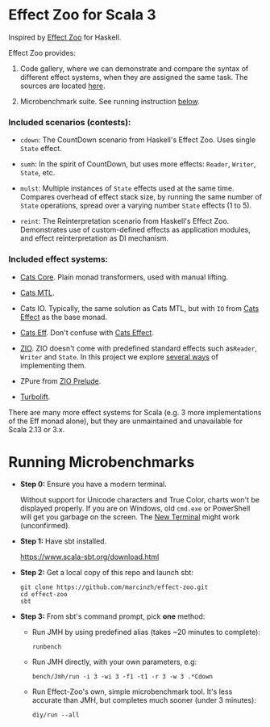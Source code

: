 # Effect Zoo for Scala 3

Inspired by [Effect Zoo](https://github.com/ocharles/effect-zoo) for Haskell.

Effect Zoo provides:

1. Code gallery, where we can demonstrate and compare the syntax of different effect systems,
when they are assigned the same task.
The sources are located [here](https://github.com/marcinzh/effect-zoo/tree/main/modules/core/src/main/scala/effect_zoo/contests).

2. Microbenchmark suite. See running instruction [below](#running-microbenchmarks).


### Included scenarios (contests):

- `cdown`: The CountDown scenario from Haskell's Effect Zoo. Uses single `State` effect.

- `sumh`: In the spirit of CountDown, but uses more effects: `Reader`, `Writer`, `State`, etc.

- `mulst`: Multiple instances of `State` effects used at the same time.
Compares overhead of effect stack size, by running the same number of `State` operations,
spread over a varying number `State` effects (1 to 5).

- `reint`: The Reinterpretation scenario from Haskell's Effect Zoo.
Demonstrates use of custom-defined effects as application modules, and effect reinterpretation as DI mechanism.


### Included effect systems:

- [Cats Core](https://github.com/typelevel/cats). Plain monad transformers, used with manual lifting.

- [Cats MTL](https://github.com/typelevel/cats-mtl).

- Cats IO. Typically, the same solution as Cats MTL, but with `IO` from [Cats Effect](https://github.com/typelevel/cats-effect) as the base monad.

- [Cats Eff](https://github.com/atnos-org/eff). Don't confuse with [Cats Effect](https://github.com/typelevel/cats-effect).

- [ZIO](https://github.com/zio/zio).
ZIO doesn't come with predefined standard effects such as`Reader`, `Writer` and `State`.
In this project we explore [several ways](https://github.com/marcinzh/effect-zoo/tree/main/modules/core/src/main/scala/effect_zoo/auxx/zio_/rws) of implementing them.

- ZPure from [ZIO Prelude](https://github.com/zio/zio-prelude).

- [Turbolift](https://github.com/marcinzh/turbolift).

There are many more effect systems for Scala (e.g. 3 more implementations of the Eff monad alone),
but they are unmaintained and unavailable for Scala 2.13 or 3.x.

# Running Microbenchmarks

- **Step 0:** Ensure you have a modern terminal.

  Without support for Unicode characters and True Color, charts won't be displayed properly.
  If you are on Windows, old `cmd.exe` or PowerShell will get you garbage on the screen.
  The [New Terminal](https://github.com/Microsoft/Terminal) might work (unconfirmed).

- **Step 1:** Have sbt installed.

  https://www.scala-sbt.org/download.html

- **Step 2:** Get a local copy of this repo and launch sbt:

  ```
  git clone https://github.com/marcinzh/effect-zoo.git
  cd effect-zoo
  sbt
  ```

- **Step 3:** From sbt's command prompt, pick **one** method:

  - Run JMH by using predefined alias (takes ~20 minutes to complete):  
    ```
    runbench
    ```
  
  - Run JMH directly, with your own parameters, e.g:  
    ```
    bench/Jmh/run -i 3 -wi 3 -f1 -t1 -r 3 -w 3 .*Cdown
    ```
  
  - Run Effect-Zoo's own, simple microbenchmark tool.
  It's less accurate than JMH, but completes much sooner (under 3 minutes):  
    ```
    diy/run --all
    ```
